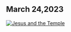 ## March 24,2023 ##

[![Jesus and the Temple](https://raw.githubusercontent.com/fernal73/CIAY/main/March/jpgs/Day083.jpg)](https://youtu.be/Vg-e6qxPxjE "Jesus and the Temple")
